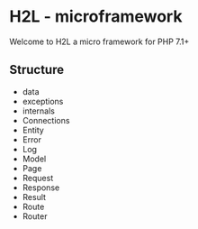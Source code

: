 # H2L - microframework

Welcome to H2L a micro framework for PHP 7.1+

## Structure

 - data
 - exceptions
 - internals
 - Connections
 - Entity
 - Error
 - Log
 - Model
 - Page
 - Request
 - Response
 - Result
 - Route
 - Router

 